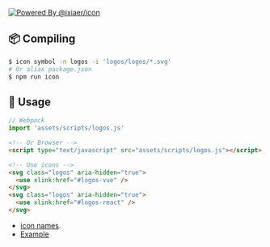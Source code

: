 [![Powered By @ixiaer/icon](https://img.shields.io/github/package-json/dependency-version/ixiaer/icon-logos/dev/@ixiaer/icon.svg)](https://github.com/ixiaer/icon)

## 📦 Compiling

```bash
$ icon symbol -n logos -i 'logos/logos/*.svg'
# Or alias package.json
$ npm run icon
```

## 💎 Usage

```javascript
// Webpack
import 'assets/scripts/logos.js'
```

```html
<!-- Or Browser -->
<script type="text/javascript" src="assets/scripts/logos.js"></script>
```

```html
<!-- Use icons -->
<svg class="logos" aria-hidden="true">
  <use xlink:href="#logos-vue" />
</svg>
<svg class="logos" aria-hidden="true">
  <use xlink:href="#logos-react" />
</svg>
```

* [icon names](https://github.com/gilbarbara/logos/tree/master/logos).
* [Example](https://ixiaer.github.io/icon-logos/example.html)
